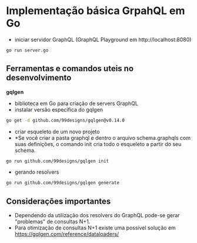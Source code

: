 # Implementação básica GrpahQL em Go
- iniciar servidor GraphQL (GraphQL Playground em http://localhost:8080)
```bash
go run server.go
```
## Ferramentas e comandos uteis no desenvolvimento
**gqlgen**
- biblioteca em Go para criação de servers GraphQL
- instalar versão especifica do gqlgen
```bash
go get -d github.com/99designs/gqlgen@v0.14.0
```
- criar esqueleto de um novo projeto
- *Se você criar a pasta graphql e dentro o arquivo schema.graphqls com suas definições, o comando init cria todo o esqueleto a partir do seu schema. 
```bash
go run github.com/99designs/gqlgen init
```
- gerando resolvers 
```bash
go run github.com/99designs/gqlgen generate
```

## Considerações importantes
- Dependendo da utilização dos resolvers do GraphQL pode-se gerar "problemas" de consultas N+1.
- Para otimização de consultas N+1 existe uma possivel solução em https://gqlgen.com/reference/dataloaders/